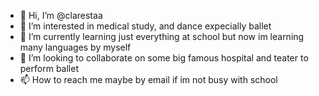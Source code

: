 - 👋 Hi, I’m @clarestaa
- 👀 I’m interested in medical study, and dance expecially ballet 
- 🌱 I’m currently learning just everything at school but now im learning many languages by myself
- 💞️ I’m looking to collaborate on some big famous hospital and teater to perform ballet
- 📫 How to reach me maybe by email if im not busy with school 

<!---
clarestaa/clarestaa is a ✨ special ✨ repository because its `README.md` (this file) appears on your GitHub profile.
You can click the Preview link to take a look at your changes.
--->
